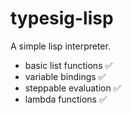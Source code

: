 # typesig-lisp

A simple lisp interpreter.

- basic list functions :white_check_mark:
- variable bindings :white_check_mark:
- steppable evaluation :white_check_mark:
- lambda functions :white_check_mark:
